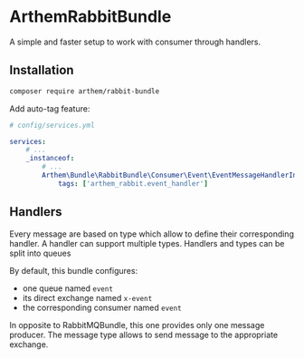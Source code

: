 
# ArthemRabbitBundle

A simple and faster setup to work with consumer through handlers.

## Installation

```bash
composer require arthem/rabbit-bundle
```

Add auto-tag feature:

```yaml
# config/services.yml

services:
    # ...
    _instanceof:
        # ...
        Arthem\Bundle\RabbitBundle\Consumer\Event\EventMessageHandlerInterface:
            tags: ['arthem_rabbit.event_handler']
```

## Handlers

Every message are based on type which allow to define their corresponding handler.
A handler can support multiple types.
Handlers and types can be split into queues

By default, this bundle configures:
- one queue named `event`
- its direct exchange named `x-event`
- the corresponding consumer named `event`

In opposite to RabbitMQBundle, this one provides only one message producer.
The message type allows to send message to the appropriate exchange.

